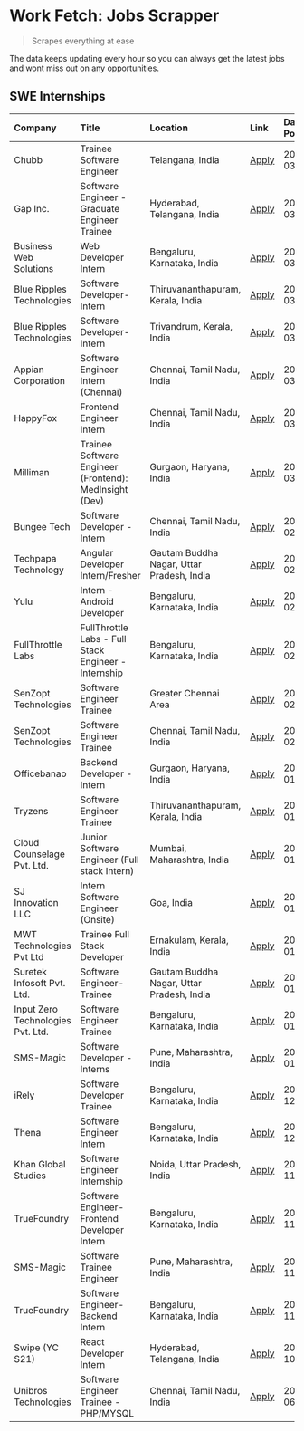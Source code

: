 # Work Fetch: Jobs Scrapper
> Scrapes everything at ease

The data keeps updating every hour so you can always get the latest jobs and wont miss out on any opportunities.

## SWE Internships
<!--START_SECTION:workfetch-->
| Company                           | Title                                                  | Location                                  | Link                                                                                                                                                                                                                                                                   | Date Posted   |
|:----------------------------------|:-------------------------------------------------------|:------------------------------------------|:-----------------------------------------------------------------------------------------------------------------------------------------------------------------------------------------------------------------------------------------------------------------------|:--------------|
| Chubb                             | Trainee Software Engineer                              | Telangana, India                          | [Apply](https://in.linkedin.com/jobs/view/trainee-software-engineer-at-chubb-3854123218?refId=qYCn3aAs6bCvzKcNxfHodg%3D%3D&trackingId=Onag9uSs1UhN0mD0qK6Psg%3D%3D&position=3&pageNum=0&trk=public_jobs_jserp-result_search-card)                                      | 2024-03-12    |
| Gap Inc.                          | Software Engineer - Graduate Engineer Trainee          | Hyderabad, Telangana, India               | [Apply](https://in.linkedin.com/jobs/view/software-engineer-graduate-engineer-trainee-at-gap-inc-3853818960?refId=qYCn3aAs6bCvzKcNxfHodg%3D%3D&trackingId=NW3y2lHzKLN%2FdsS%2BPCfOwg%3D%3D&position=19&pageNum=0&trk=public_jobs_jserp-result_search-card)             | 2024-03-12    |
| Business Web Solutions            | Web Developer Intern                                   | Bengaluru, Karnataka, India               | [Apply](https://in.linkedin.com/jobs/view/web-developer-intern-at-business-web-solutions-3853822543?refId=tSHj20xZYRho79WnnKs3JA%3D%3D&trackingId=Y6NSgp34lEL97Mjip5pqnw%3D%3D&position=2&pageNum=1&trk=public_jobs_jserp-result_search-card)                          | 2024-03-12    |
| Blue Ripples Technologies         | Software Developer- Intern                             | Thiruvananthapuram, Kerala, India         | [Apply](https://in.linkedin.com/jobs/view/software-developer-intern-at-blue-ripples-technologies-3850505983?refId=qYCn3aAs6bCvzKcNxfHodg%3D%3D&trackingId=lE49tiyRoU6J26FzGH9vUQ%3D%3D&position=15&pageNum=0&trk=public_jobs_jserp-result_search-card)                 | 2024-03-09    |
| Blue Ripples Technologies         | Software Developer- Intern                             | Trivandrum, Kerala, India                 | [Apply](https://in.linkedin.com/jobs/view/software-developer-intern-at-blue-ripples-technologies-3850694934?refId=qYCn3aAs6bCvzKcNxfHodg%3D%3D&trackingId=rslD2ZVnGHbJAkFQtKnPug%3D%3D&position=14&pageNum=0&trk=public_jobs_jserp-result_search-card)                 | 2024-03-08    |
| Appian Corporation                | Software Engineer Intern (Chennai)                     | Chennai, Tamil Nadu, India                | [Apply](https://in.linkedin.com/jobs/view/software-engineer-intern-chennai-at-appian-corporation-3848335036?refId=qYCn3aAs6bCvzKcNxfHodg%3D%3D&trackingId=fOtKtWKzzOMt%2Bnl%2Fz9inOQ%3D%3D&position=7&pageNum=0&trk=public_jobs_jserp-result_search-card)              | 2024-03-07    |
| HappyFox                          | Frontend Engineer Intern                               | Chennai, Tamil Nadu, India                | [Apply](https://in.linkedin.com/jobs/view/frontend-engineer-intern-at-happyfox-3848357951?refId=tSHj20xZYRho79WnnKs3JA%3D%3D&trackingId=Eq64PYytczHyLlG25M8a5g%3D%3D&position=11&pageNum=1&trk=public_jobs_jserp-result_search-card)                                   | 2024-03-07    |
| Milliman                          | Trainee Software Engineer (Frontend): MedInsight (Dev) | Gurgaon, Haryana, India                   | [Apply](https://in.linkedin.com/jobs/view/trainee-software-engineer-frontend-medinsight-dev-at-milliman-3792874280?refId=qYCn3aAs6bCvzKcNxfHodg%3D%3D&trackingId=AEdm18TKD9sPz45yYnatCQ%3D%3D&position=5&pageNum=0&trk=public_jobs_jserp-result_search-card)           | 2024-03-01    |
| Bungee Tech                       | Software Developer - Intern                            | Chennai, Tamil Nadu, India                | [Apply](https://in.linkedin.com/jobs/view/software-developer-intern-at-bungee-tech-3842220746?refId=tSHj20xZYRho79WnnKs3JA%3D%3D&trackingId=Wc9BMcJCeQa2rQ4cnZYT1Q%3D%3D&position=18&pageNum=1&trk=public_jobs_jserp-result_search-card)                               | 2024-02-28    |
| Techpapa Technology               | Angular Developer Intern/Fresher                       | Gautam Buddha Nagar, Uttar Pradesh, India | [Apply](https://in.linkedin.com/jobs/view/angular-developer-intern-fresher-at-techpapa-technology-3834305862?refId=tSHj20xZYRho79WnnKs3JA%3D%3D&trackingId=4HmOj4HVpcVNCiOTS%2B1fSw%3D%3D&position=22&pageNum=1&trk=public_jobs_jserp-result_search-card)              | 2024-02-20    |
| Yulu                              | Intern - Android Developer                             | Bengaluru, Karnataka, India               | [Apply](https://in.linkedin.com/jobs/view/intern-android-developer-at-yulu-3834459982?refId=tSHj20xZYRho79WnnKs3JA%3D%3D&trackingId=j7IHjxCUqQ7t2wO1hcXSKg%3D%3D&position=16&pageNum=1&trk=public_jobs_jserp-result_search-card)                                       | 2024-02-19    |
| FullThrottle Labs                 | FullThrottle Labs - Full Stack Engineer - Internship   | Bengaluru, Karnataka, India               | [Apply](https://in.linkedin.com/jobs/view/fullthrottle-labs-full-stack-engineer-internship-at-fullthrottle-labs-3829636016?refId=tSHj20xZYRho79WnnKs3JA%3D%3D&trackingId=ci3vsFdS5vNBR5ATklDLxQ%3D%3D&position=21&pageNum=1&trk=public_jobs_jserp-result_search-card)  | 2024-02-17    |
| SenZopt Technologies              | Software Engineer Trainee                              | Greater Chennai Area                      | [Apply](https://in.linkedin.com/jobs/view/software-engineer-trainee-at-senzopt-technologies-3827688781?refId=tSHj20xZYRho79WnnKs3JA%3D%3D&trackingId=LRC2aITCiru6d19vO55L4g%3D%3D&position=3&pageNum=1&trk=public_jobs_jserp-result_search-card)                       | 2024-02-12    |
| SenZopt Technologies              | Software Engineer Trainee                              | Chennai, Tamil Nadu, India                | [Apply](https://in.linkedin.com/jobs/view/software-engineer-trainee-at-senzopt-technologies-3827686880?refId=tSHj20xZYRho79WnnKs3JA%3D%3D&trackingId=38BoelY6%2F%2FzsvRK5YYHGdA%3D%3D&position=14&pageNum=1&trk=public_jobs_jserp-result_search-card)                  | 2024-02-12    |
| Officebanao                       | Backend Developer - Intern                             | Gurgaon, Haryana, India                   | [Apply](https://in.linkedin.com/jobs/view/backend-developer-intern-at-officebanao-3814263731?refId=qYCn3aAs6bCvzKcNxfHodg%3D%3D&trackingId=xC7PmvAgiJ88PFXrSIlGQA%3D%3D&position=22&pageNum=0&trk=public_jobs_jserp-result_search-card)                                | 2024-01-31    |
| Tryzens                           | Software Engineer Trainee                              | Thiruvananthapuram, Kerala, India         | [Apply](https://in.linkedin.com/jobs/view/software-engineer-trainee-at-tryzens-3809363491?refId=tSHj20xZYRho79WnnKs3JA%3D%3D&trackingId=0ewov%2BPukuRZrVcPNkPbhw%3D%3D&position=6&pageNum=1&trk=public_jobs_jserp-result_search-card)                                  | 2024-01-18    |
| Cloud Counselage Pvt. Ltd.        | Junior Software Engineer (Full stack Intern)           | Mumbai, Maharashtra, India                | [Apply](https://in.linkedin.com/jobs/view/junior-software-engineer-full-stack-intern-at-cloud-counselage-pvt-ltd-3803132814?refId=qYCn3aAs6bCvzKcNxfHodg%3D%3D&trackingId=dptmo6ricctawW5WtKoILQ%3D%3D&position=23&pageNum=0&trk=public_jobs_jserp-result_search-card) | 2024-01-11    |
| SJ Innovation LLC                 | Intern Software Engineer (Onsite)                      | Goa, India                                | [Apply](https://in.linkedin.com/jobs/view/intern-software-engineer-onsite-at-sj-innovation-llc-3799959011?refId=tSHj20xZYRho79WnnKs3JA%3D%3D&trackingId=LNBERceKptllNH9MRnx6pQ%3D%3D&position=9&pageNum=1&trk=public_jobs_jserp-result_search-card)                    | 2024-01-11    |
| MWT Technologies Pvt Ltd          | Trainee Full Stack Developer                           | Ernakulam, Kerala, India                  | [Apply](https://in.linkedin.com/jobs/view/trainee-full-stack-developer-at-mwt-technologies-pvt-ltd-3800921715?refId=qYCn3aAs6bCvzKcNxfHodg%3D%3D&trackingId=Cr28hdUYp%2BJbIq%2B1Th9qiw%3D%3D&position=6&pageNum=0&trk=public_jobs_jserp-result_search-card)            | 2024-01-09    |
| Suretek Infosoft Pvt. Ltd.        | Software Engineer-Trainee                              | Gautam Buddha Nagar, Uttar Pradesh, India | [Apply](https://in.linkedin.com/jobs/view/software-engineer-trainee-at-suretek-infosoft-pvt-ltd-3800934643?refId=qYCn3aAs6bCvzKcNxfHodg%3D%3D&trackingId=6DrwfIpStFnu7d%2Bz0w15Yg%3D%3D&position=16&pageNum=0&trk=public_jobs_jserp-result_search-card)                | 2024-01-09    |
| Input Zero Technologies Pvt. Ltd. | Software Engineer Trainee                              | Bengaluru, Karnataka, India               | [Apply](https://in.linkedin.com/jobs/view/software-engineer-trainee-at-input-zero-technologies-pvt-ltd-3800927643?refId=qYCn3aAs6bCvzKcNxfHodg%3D%3D&trackingId=%2Bn62i8gvt7xOjuWZc546Zw%3D%3D&position=25&pageNum=0&trk=public_jobs_jserp-result_search-card)         | 2024-01-09    |
| SMS-Magic                         | Software Developer -Interns                            | Pune, Maharashtra, India                  | [Apply](https://in.linkedin.com/jobs/view/software-developer-interns-at-sms-magic-3799485343?refId=tSHj20xZYRho79WnnKs3JA%3D%3D&trackingId=H2fiN2VakcHoyCw9kIXDeQ%3D%3D&position=4&pageNum=1&trk=public_jobs_jserp-result_search-card)                                 | 2024-01-05    |
| iRely                             | Software Developer Trainee                             | Bengaluru, Karnataka, India               | [Apply](https://in.linkedin.com/jobs/view/software-developer-trainee-at-irely-3801577534?refId=qYCn3aAs6bCvzKcNxfHodg%3D%3D&trackingId=jKqz88nKe5ucNrzlTwr9xg%3D%3D&position=10&pageNum=0&trk=public_jobs_jserp-result_search-card)                                    | 2023-12-22    |
| Thena                             | Software Engineer Intern                               | Bengaluru, Karnataka, India               | [Apply](https://in.linkedin.com/jobs/view/software-engineer-intern-at-thena-3778731751?refId=qYCn3aAs6bCvzKcNxfHodg%3D%3D&trackingId=8vD87pa47YKxyyJslsh5yw%3D%3D&position=12&pageNum=0&trk=public_jobs_jserp-result_search-card)                                      | 2023-12-05    |
| Khan Global Studies               | Software Engineer Internship                           | Noida, Uttar Pradesh, India               | [Apply](https://in.linkedin.com/jobs/view/software-engineer-internship-at-khan-global-studies-3766942197?refId=tSHj20xZYRho79WnnKs3JA%3D%3D&trackingId=ReQaGOs4BTPJks6A0KM1jA%3D%3D&position=19&pageNum=1&trk=public_jobs_jserp-result_search-card)                    | 2023-11-27    |
| TrueFoundry                       | Software Engineer- Frontend Developer Intern           | Bengaluru, Karnataka, India               | [Apply](https://in.linkedin.com/jobs/view/software-engineer-frontend-developer-intern-at-truefoundry-3790095058?refId=qYCn3aAs6bCvzKcNxfHodg%3D%3D&trackingId=50Q2zeB79Zx8GpkQSZq1NA%3D%3D&position=11&pageNum=0&trk=public_jobs_jserp-result_search-card)             | 2023-11-24    |
| SMS-Magic                         | Software Trainee Engineer                              | Pune, Maharashtra, India                  | [Apply](https://in.linkedin.com/jobs/view/software-trainee-engineer-at-sms-magic-3761409781?refId=qYCn3aAs6bCvzKcNxfHodg%3D%3D&trackingId=%2F8v7N28jjDlcLxi0uAgOvg%3D%3D&position=24&pageNum=0&trk=public_jobs_jserp-result_search-card)                               | 2023-11-16    |
| TrueFoundry                       | Software Engineer-Backend Intern                       | Bengaluru, Karnataka, India               | [Apply](https://in.linkedin.com/jobs/view/software-engineer-backend-intern-at-truefoundry-3779508170?refId=tSHj20xZYRho79WnnKs3JA%3D%3D&trackingId=w0kIqwfUNTKLx8BAnnKrkQ%3D%3D&position=1&pageNum=1&trk=public_jobs_jserp-result_search-card)                         | 2023-11-10    |
| Swipe (YC S21)                    | React Developer Intern                                 | Hyderabad, Telangana, India               | [Apply](https://in.linkedin.com/jobs/view/react-developer-intern-at-swipe-yc-s21-3737600089?refId=qYCn3aAs6bCvzKcNxfHodg%3D%3D&trackingId=5GskGvv7Q7nyQvhqwk7nQQ%3D%3D&position=13&pageNum=0&trk=public_jobs_jserp-result_search-card)                                 | 2023-10-13    |
| Unibros Technologies              | Software Engineer Trainee - PHP/MYSQL                  | Chennai, Tamil Nadu, India                | [Apply](https://in.linkedin.com/jobs/view/software-engineer-trainee-php-mysql-at-unibros-technologies-3656599241?refId=tSHj20xZYRho79WnnKs3JA%3D%3D&trackingId=%2Baa717zepKLkRYs7AeGscw%3D%3D&position=5&pageNum=1&trk=public_jobs_jserp-result_search-card)           | 2023-06-12    |
<!--END_SECTION:workfetch-->
